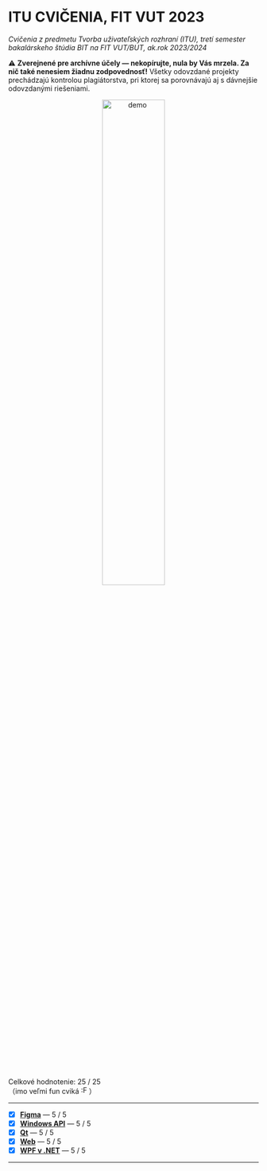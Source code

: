 # ITU CVIČENIA, FIT VUT 2023

*Cvičenia z predmetu Tvorba uživateľských rozhraní (ITU), tretí semester bakalárskeho štúdia BIT na FIT VUT/BUT, ak.rok 2023/2024*

⚠️ **Zverejnené pre archívne účely — nekopírujte, nula by Vás mrzela. Za nič také nenesiem žiadnu zodpovednosť!** Všetky odovzdané projekty prechádzajú kontrolou plagiátorstva, pri ktorej sa porovnávajú aj s dávnejšie odovzdanými riešeniami.

<div align="center">
    <img alt="demo" src=".github/demo.gif" width="50%">
</div>

Celkové hodnotenie: 25 / 25<br />（imo veľmi fun cviká <img alt=":FeelsGoodMan:" src="https://github.com/onegentig/VUT-FIT-ITU2023-cvicenia/assets/84882649/e304eb2b-6328-4511-9e6b-bf5f6ee22985" height="16px" />）

----------------------------------------------

- [X] **[Figma](Figma#readme)** — 5 / 5
- [X] **[Windows API](WinAPI)** — 5 / 5
- [X] **[Qt](Qt)** — 5 / 5
- [X] **[Web](Web)** — 5 / 5
- [X] **[WPF v .NET](WPF)** — 5 / 5

----------------------------------------------
